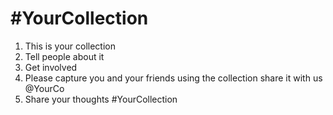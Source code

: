 # #YourCollection 

1. This is your collection
2. Tell people about it 
3. Get involved
4. Please capture you and your friends using the collection share it with us @YourCo
5. Share your thoughts #YourCollection
<!--stackedit_data:
eyJoaXN0b3J5IjpbLTE4NDIwMTE4MDJdfQ==
-->